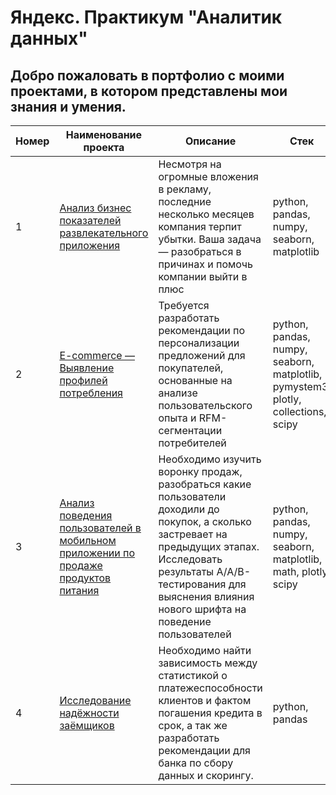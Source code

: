 # Яндекс. Практикум "Аналитик данных"
## Добро пожаловать в портфолио с моими проектами, в котором представлены мои знания и умения.
| Номер | Наименование проекта | Описание | Стек |
|-------| ---------------------|----------|------| 
|1| [Анализ бизнес показателей развлекательного приложения](https://github.com/torybys/Portfolio/tree/main/Business%20metrics%20analysis%20procrastinate%20pro)| Несмотря на огромные вложения в рекламу, последние несколько месяцев компания терпит убытки. Ваша задача — разобраться в причинах и помочь компании выйти в плюс | python, pandas, numpy, seaborn, matplotlib |
|2| [E-commerce — Выявление профилей потребления](https://github.com/torybys/Portfolio/tree/main/E-commerce%20Project)| Требуется разработать рекомендации по персонализации предложений для покупателей, основанные на анализе пользовательского опыта и RFM-сегментации потребителей | python, pandas, numpy, seaborn, matplotlib, pymystem3, plotly, collections, scipy |  
|3| [Анализ поведения пользователей в мобильном приложении по продаже продуктов питания](https://github.com/torybys/Portfolio/tree/main/User%20analysis%20in%20mobile%20application) | Необходимо изучить воронку продаж, разобраться какие пользователи доходили до покупок, а сколько застревает на предыдущих этапах. Исследовать результаты А/А/В-тестирования для выяснения влияния нового шрифта на поведение пользователей | python, pandas, numpy, seaborn, matplotlib, math, plotly, scipy |
|4| [Исследование надёжности заёмщиков](https://github.com/torybys/Portfolio/tree/main/Credit%20Scoring) | Необходимо найти зависимость между статистикой о платежеспособности клиентов и фактом погашения кредита в срок, а так же разработать рекомендации для банка по сбору данных и скорингу. | python, pandas |
